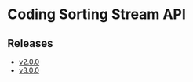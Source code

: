 # Coding Sorting Stream API

## Releases

- [v2.0.0](https://TechSysApi.github.io/coding-sorting-stream-api-dist/v2.0.0/ui/?url=../complete-api.yaml)
- [v3.0.0](https://TechSysApi.github.io/coding-sorting-stream-api-dist/v3.0.0/ui/?url=../complete-api.yaml)
